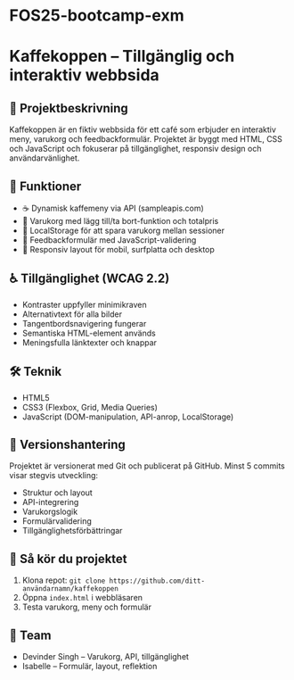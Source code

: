 # FOS25-bootcamp-exm


# Kaffekoppen – Tillgänglig och interaktiv webbsida

## 📌 Projektbeskrivning
Kaffekoppen är en fiktiv webbsida för ett café som erbjuder en interaktiv meny, varukorg och feedbackformulär. Projektet är byggt med HTML, CSS och JavaScript och fokuserar på tillgänglighet, responsiv design och användarvänlighet.

## 🧪 Funktioner
- ☕ Dynamisk kaffemeny via API (sampleapis.com)
- 🛒 Varukorg med lägg till/ta bort-funktion och totalpris
- 💾 LocalStorage för att spara varukorg mellan sessioner
- 📝 Feedbackformulär med JavaScript-validering
- 📱 Responsiv layout för mobil, surfplatta och desktop

## ♿ Tillgänglighet (WCAG 2.2)
- Kontraster uppfyller minimikraven
- Alternativtext för alla bilder
- Tangentbordsnavigering fungerar
- Semantiska HTML-element används
- Meningsfulla länktexter och knappar

## 🛠️ Teknik
- HTML5
- CSS3 (Flexbox, Grid, Media Queries)
- JavaScript (DOM-manipulation, API-anrop, LocalStorage)

## 🔗 Versionshantering
Projektet är versionerat med Git och publicerat på GitHub. Minst 5 commits visar stegvis utveckling:
- Struktur och layout
- API-integrering
- Varukorgslogik
- Formulärvalidering
- Tillgänglighetsförbättringar

## 🚀 Så kör du projektet
1. Klona repot: `git clone https://github.com/ditt-användarnamn/kaffekoppen`
2. Öppna `index.html` i webbläsaren
3. Testa varukorg, meny och formulär

## 👥 Team
- Devinder Singh – Varukorg, API, tillgänglighet
- Isabelle – Formulär, layout, reflektion